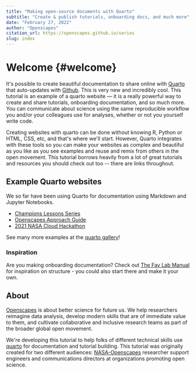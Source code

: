 ```yaml
---
title: "Making open-source documents with Quarto"
subtitle: "Create & publish tutorials, onboarding docs, and much more" 
date: "February 27, 2022"
author: "Openscapes"
citation_url: https://openscapes.github.io/series
slug: index
---
```



# Welcome {#welcome} 

It's possible to create beautiful documentation to share online with [Quarto](https://quarto.org) that auto-updates with [Github](http://github.com). This is very new and incredibly cool. This tutorial is an example of a quarto website — it is a really powerful way to create and share tutorials, onboarding documentation, and so much more. You can communicate about science  using the same reproducible workflow you and/or your colleagues use for analyses, whether or not you yourself write code. 

Creating websites with quarto can be done without knowing R, Python or HTML, CSS, etc, and that's where we'll start. However, Quarto integrates with these tools so you can make your websites as complex and beautiful as you like as you see examples and reuse and remix from others in the open movement. This tutorial borrows heavily from a lot of great tutorials and resources you should check out too -- there are links throughout. 

## Example Quarto websites

We so far have been using Quarto for documentation using Markdown and Jupyter Notebooks.

- [Champions Lessons Series](https://openscapes.github.io/series)
- [Openscapes Approach Guide](https://openscapes.github.io/approach-guide/)  
- [2021 NASA Cloud Hackathon](https://nasa-openscapes.github.io/2021-Cloud-Hackathon/)

See many more examples at the [quarto gallery](https://quarto.org/docs/gallery/)!

### Inspiration

Are you making onboarding documentation? Check out [The Fay Lab Manual](https://thefaylab.github.io/lab-manual/) for inspiration on structure - you could also start there and make it your own. 

## About

[Openscapes](https://openscapes.org) is about better science for future us. We help researchers reimagine data analysis, develop modern skills that are of immediate value to them, and cultivate collaborative and inclusive research teams as part of the broader global open movement.

We're developing this tutorial to help folks of different technical skills use [quarto](https://quarto.org) for documentation and tutorial building. This tutorial was originally created for two different audiences: [NASA-Openscapes](https://nasa-openscapes.github.io) researcher support engineers and communications directors at organizations promoting open science. 
